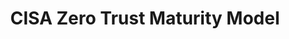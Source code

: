 ---
title: CISA Zero Trust Maturity Model
year:
description: This document supports CISA’s programs and capabilities within a rapidly evolving environment and technology landscape by focusing on modernization efforts related to zero trust. 
doc-link: itvmo.gsa.gov/assets/files/tlr/how-much-agency-bic-contracts.pdf
content_tags:
type: pdf
filters: cybersecurity na-branded-offering na-audience
---